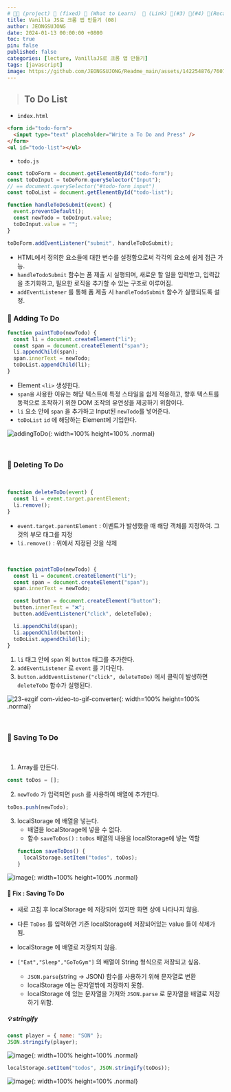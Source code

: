 ```yaml
---
# 👨‍💻 (project) 📌 (fixed) 📖 (What to Learn)  🌱 (Link) 🧷(#3) 📌(#4) 👀(Recap)
title: Vanilla JS로 크롬 앱 만들기 (08)
author: JEONGSUJONG
date: 2024-01-13 00:00:00 +0800
toc: true
pin: false
published: false
categories: [lecture, VanillaJS로 크롬 앱 만들기]
tags: [javascript]
image: https://github.com/JEONGSUJONG/Readme_main/assets/142254876/7607d850-fd45-47a2-9bc2-7c2983db77f1
---
```


> ## To Do List

- `index.html`

```html
<form id="todo-form">
  <input type="text" placeholder="Write a To Do and Press" />
</form>
<ul id="todo-list"></ul>
```

- `todo.js`

```javascript
const toDoForm = document.getElementById("todo-form");
const toDoInput = toDoForm.querySelector("Input");
// == document.querySelector("#todo-form input")
const toDoList = document.getElementById("todo-list");

function handleToDoSubmit(event) {
  event.preventDefault();
  const newTodo = toDoInput.value;
  toDoInput.value = "";
}

toDoForm.addEventListener("submit", handleToDoSubmit);
```

- HTML에서 정의한 요소들에 대한 변수를 설정함으로써 각각의 요소에 쉽게 접근 가능.
- `handleTodoSubmit` 함수는 폼 제출 시 실행되며, 새로운 할 일을 입력받고, 입력값을 초기화하고, 필요한 로직을 추가할 수 있는 구조로 이루어짐.
- `addEventListener` 를 통해 폼 제출 시 `handleTodoSubmit` 함수가 실행되도록 설정.

### 🧷 Adding To Do

```javascript
function paintToDo(newTodo) {
  const li = document.createElement("li");
  const span = document.createElement("span");
  li.appendChild(span);
  span.innerText = newTodo;
  toDoList.appendChild(li);
}
```

- Element `<li>` 생성한다.
- `span을` 사용한 이유는 해당 텍스트에 특정 스타일을 쉽게 적용하고, 향후 텍스트를 동적으로 조작하기 위한 DOM 조작의 유연성을 제공하기 위함이다.
- `li` 요소 안에 `span` 을 추가하고 Input된 `newTodo`를 넣어준다.
- `toDoList` `id` 에 해당하는 Element에 기입한다.

![addingToDo](https://github.com/JEONGSUJONG/Readme_main/assets/142254876/576fa1c2-5228-4fe5-9aad-361658e57c80){: width=100% height=100% .normal}

<br>

### 🧷 Deleting To Do

<br>

```javascript
function deleteToDo(event) {
  const li = event.target.parentElement;
  li.remove();
}
```

- `event.target.parentElement` : 이벤트가 발생했을 때 해당 객체를 지정하여. 그것의 부모 태그를 지정
- `li.remove()` : 위에서 지정된 것을 삭제

<br>

```javascript
function paintToDo(newTodo) {
  const li = document.createElement("li");
  const span = document.createElement("span");
  span.innerText = newTodo;

  const button = document.createElement("button");
  button.innerText = "❌";
  button.addEventListener("click", deleteToDo);

  li.appendChild(span);
  li.appendChild(button);
  toDoList.appendChild(li);
}
```

1. `li` 태그 안에 `span` 외 `button` 태그를 추가한다.
2. `addEventListener` 로 `event` 를 기다린다.
3. `button.addEventListener("click", deleteToDo)` 에서 클릭이 발생하면 `deleteToDo` 함수가 실행된다.

![23-ezgif com-video-to-gif-converter](https://github.com/JEONGSUJONG/Readme_main/assets/142254876/90719645-cc4d-413e-87c5-4305e71f9810){: width=100% height=100% .normal}

<br>

### 🧷 Saving To Do

<br>

1. Array를 만든다.

```javascript
const toDos = [];
```

2. `newTodo` 가 입력되면 `push` 를 사용하여 배열에 추가한다.

```javascript
toDos.push(newTodo);
```

3. localStorage 에 배열을 넣는다.
   - 배열을 localStorage에 넣을 수 없다.
   - 함수 `saveToDos()` : `toDos` 배열의 내용을 localStorage에 넣는 역할
   ```javascript
   function saveToDos() {
     localStorage.setItem("todos", toDos);
   }
   ```

![image](https://github.com/JEONGSUJONG/Readme_main/assets/142254876/6cdda97b-e0cd-40f7-a5ab-96e53a51c631){: width=100% height=100% .normal}

#### 📌 Fix : Saving To Do

- 새로 고침 후 localStorage 에 저장되어 있지만 화면 상에 나타나지 않음.
- 다른 `ToDos` 를 입력하면 기존 localStorage에 저장되어있는 value 들이 삭제가 됨.

- localStorage 에 배열로 저장되지 않음.
- `["Eat","Sleep","GoToGym"]` 의 배열이 String 형식으로 저장되고 싶음.
  - `JSON.parse`(string -> JSON) 함수를 사용하기 위해 문자열로 변환
  - localStorage 에는 문자열밖에 저장하지 못함.
  - localStorage 에 있는 문자열을 가져와 `JSON.parse` 로 문자열을 배열로 저장하기 위함.

##### 💡 stringify

```javascript
const player = { name: "SON" };
JSON.stringify(player);
```

![image](https://github.com/JEONGSUJONG/Readme_main/assets/142254876/5d8d4113-0609-4809-be83-bfc320d11376){: width=100% height=100% .normal}

```javascript
localStorage.setItem("todos", JSON.stringify(toDos));
```

![image](https://github.com/JEONGSUJONG/Readme_main/assets/142254876/810ab955-5765-454f-9ac4-6d3b3dc99da6){: width=100% height=100% .normal}
